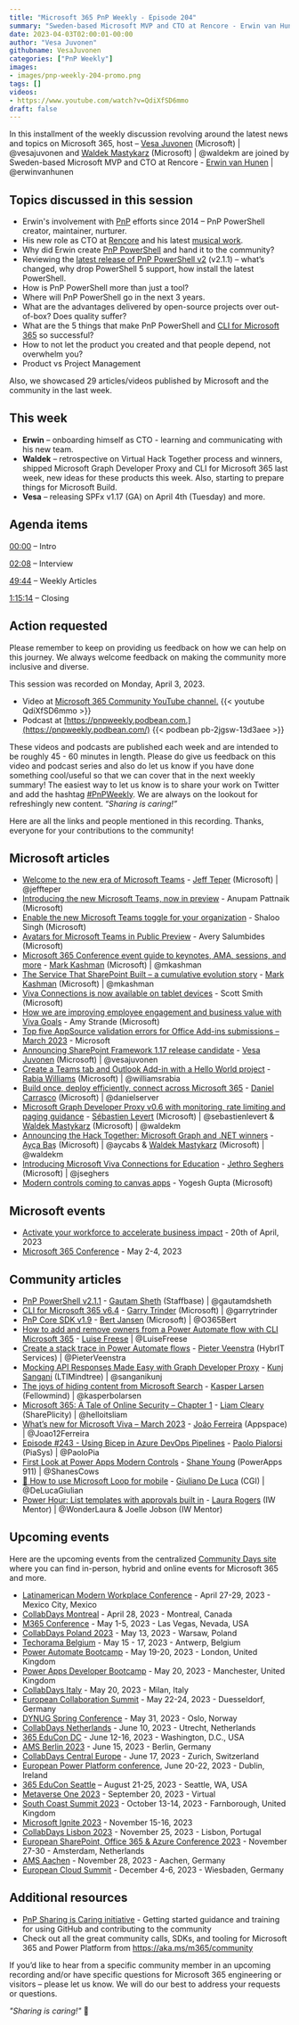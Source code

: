```yaml
---
title: "Microsoft 365 PnP Weekly - Episode 204"
summary: "Sweden-based Microsoft MVP and CTO at Rencore - Erwin van Hunen, joins Microsoft’s Vesa Juvonen and Waldek Mastykarz in a discussion on Erwin’s new role at Rencore, his involvement in the community including the creation of PnP PowerShell, plus 29 articles/videos."
date: 2023-04-03T02:00:01-00:00
author: "Vesa Juvonen"
githubname: VesaJuvonen
categories: ["PnP Weekly"]
images:
- images/pnp-weekly-204-promo.png
tags: []
videos:
- https://www.youtube.com/watch?v=QdiXfSD6mmo
draft: false
---
```

 
In this installment of the weekly discussion revolving around the latest news and topics on Microsoft 365, host – [Vesa Juvonen](http://twitter.com/vesajuvonen) (Microsoft) | @vesajuvonen and [Waldek Mastykarz](http://twitter.com/waldekm) (Microsoft) | @waldekm are joined by Sweden-based Microsoft MVP and CTO at Rencore - [Erwin van Hunen](https://twitter.com/erwinvanhunen) | @erwinvanhunen

## Topics discussed in this session

* Erwin's involvement with [PnP](https://aka.ms/community/home) efforts since 2014 – PnP PowerShell creator, maintainer, nurturer.
* His new role as CTO at [Rencore](https://rencore.com/) and his latest [musical work](https://www.youtube.com/@ErwinvanHunen). 
* Why did Erwin create [PnP PowerShell](https://pnp.github.io/powershell/) and hand it to the community?
* Reviewing the [latest release of PnP PowerShell v2](https://pnp.github.io/blog/pnp-powershell/pnp-powershell-v2-1-1/) (v2.1.1) – what’s changed, why drop PowerShell 5 support, how install the latest PowerShell.
* How is PnP PowerShell more than just a tool?
* Where will PnP PowerShell go in the next 3 years.
* What are the advantages delivered by open-source projects over out-of-box? Does quality suffer?
* What are the 5 things that make PnP PowerShell and [CLI for Microsoft 365](https://pnp.github.io/cli-microsoft365/) so successful?
* How to not let the product you created and that people depend, not overwhelm you?
* Product vs Project Management

Also, we showcased 29 articles/videos published by Microsoft and the community in the last week.

## This week

* **Erwin** – onboarding himself as CTO - learning and communicating with his new team.
* **Waldek** – retrospective on Virtual Hack Together process and winners, shipped Microsoft Graph Developer Proxy and CLI for Microsoft 365 last week, new ideas for these products this week. Also, starting to prepare things for Microsoft Build.
* **Vesa** – releasing SPFx v1.17 (GA) on April 4th (Tuesday) and more.

## Agenda items

[00:00](https://youtu.be/QdiXfSD6mmo?t=0) – Intro

[02:08](https://youtu.be/QdiXfSD6mmo?t=128) – Interview

[49:44](https://youtu.be/QdiXfSD6mmo?t=2961) – Weekly Articles

[1:15:14](https://youtu.be/QdiXfSD6mmo?t=4514) – Closing

## Action requested

Please remember to keep on providing us feedback on how we can help on this journey. We always welcome feedback on making the community more inclusive and diverse.

This session was recorded on Monday, April 3, 2023.

*   Video at [Microsoft 365 Community YouTube channel.](https://aka.ms/m365pnp-videos)
    {{< youtube QdiXfSD6mmo >}}
*   Podcast at [https://pnpweekly.podbean.com.](https://pnpweekly.podbean.com/) 
    {{< podbean pb-2jgsw-13d3aee >}}

These videos and podcasts are published each week and are intended to be roughly 45 - 60 minutes in length.  Please do give us feedback on this video and podcast series and also do let us know if you have done something cool/useful so that we can cover that in the next weekly summary! The easiest way to let us know is to share your work on Twitter and add the hashtag [#PnPWeekly](https://twitter.com/search?q=%23pnpweekly). We are always on the lookout for refreshingly new content. “_Sharing is caring!”_ 

Here are all the links and people mentioned in this recording. Thanks, everyone for your contributions to the community!

## Microsoft articles

* [Welcome to the new era of Microsoft Teams](https://www.microsoft.com/microsoft-365/blog/2023/03/27/welcome-to-the-new-era-of-microsoft-teams/) - [Jeff Teper](https://twitter.com/jeffteper) (Microsoft) | @jeffteper
* [Introducing the new Microsoft Teams, now in preview](https://techcommunity.microsoft.com/t5/microsoft-teams-blog/introducing-the-new-microsoft-teams-now-in-preview/ba-p/3774406) - Anupam Pattnaik (Microsoft)
* [Enable the new Microsoft Teams toggle for your organization](https://techcommunity.microsoft.com/t5/microsoft-teams-blog/enable-the-new-microsoft-teams-toggle-for-your-organization/ba-p/3781345) - Shaloo Singh (Microsoft)
* [Avatars for Microsoft Teams in Public Preview](https://techcommunity.microsoft.com/t5/microsoft-teams-blog/avatars-for-microsoft-teams-in-public-preview/ba-p/3774421) - Avery Salumbides (Microsoft)
* [Microsoft 365 Conference event guide to keynotes, AMA, sessions, and more](https://techcommunity.microsoft.com/t5/microsoft-sharepoint-blog/microsoft-365-conference-event-guide-to-keynotes-ama-sessions/ba-p/3780314) - [Mark Kashman](https://twitter.com/mkashman) (Microsoft) | @mkashman
* [The Service That SharePoint Built – a cumulative evolution story](https://techcommunity.microsoft.com/t5/microsoft-sharepoint-blog/the-service-that-sharepoint-built-a-cumulative-evolution-story/ba-p/3780245) - [Mark Kashman](https://twitter.com/mkashman) (Microsoft) | @mkashman
* [Viva Connections is now available on tablet devices](https://techcommunity.microsoft.com/t5/microsoft-viva-blog/viva-connections-is-now-available-on-tablet-devices/ba-p/3775718) - Scott Smith (Microsoft)
* [How we are improving employee engagement and business value with Viva Goals](https://techcommunity.microsoft.com/t5/microsoft-viva-blog/how-we-are-improving-employee-engagement-and-business-value-with/ba-p/3782418) - Amy Strande (Microsoft)
* [Top five AppSource validation errors for Office Add-ins submissions – March 2023](https://devblogs.microsoft.com/microsoft365dev/top-five-appsource-validation-errors-for-office-add-ins-submissions-march-2023/) - Microsoft
* [Announcing SharePoint Framework 1.17 release candidate](https://devblogs.microsoft.com/microsoft365dev/announcing-sharepoint-framework-1-17-release-candidate/) - [Vesa Juvonen](https://twitter.com/vesajuvonen) (Microsoft) | @vesajuvonen
* [Create a Teams tab and Outlook Add-in with a Hello World project](https://devblogs.microsoft.com/microsoft365dev/create-a-teams-tab-and-outlook-add-in-with-a-hello-world-project/) - [Rabia Williams](https://twitter.com/williamsrabia) (Microsoft) | @williamsrabia
* [Build once, deploy efficiently, connect across Microsoft 365](https://devblogs.microsoft.com/microsoft365dev/build-once-deploy-efficiently-connect-across-microsoft-365/) - [Daniel Carrasco](https://twitter.com/danielserver) (Microsoft) | @danielserver
* [Microsoft Graph Developer Proxy v0.6 with monitoring, rate limiting and paging guidance](https://devblogs.microsoft.com/microsoft365dev/microsoft-graph-developer-proxy-v0-6-monitoring-rate-limiting-paging-guidance/) - [Sébastien Levert](https://twitter.com/sebastienlevert) (Microsoft) | @sebastienlevert & [Waldek Mastykarz](https://twitter.com/waldekm) (Microsoft) | @waldekm
* [Announcing the Hack Together: Microsoft Graph and .NET winners](https://devblogs.microsoft.com/microsoft365dev/announcing-the-hack-together-microsoft-graph-and-net-winners/) - [Ayça Baş](https://twitter.com/aycabs) (Microsoft) | @aycabs & [Waldek Mastykarz](https://twitter.com/waldekm) (Microsoft) | @waldekm
* [Introducing Microsoft Viva Connections for Education](https://techcommunity.microsoft.com/t5/education-blog/introducing-microsoft-viva-connections-for-education/ba-p/3774464) - [Jethro Seghers](https://twitter.com/jseghers) (Microsoft) | @jseghers
* [Modern controls coming to canvas apps](https://powerapps.microsoft.com/blog/modern-controls-coming-to-canvas-apps/) - Yogesh Gupta (Microsoft)

## Microsoft events

* [Activate your workforce to accelerate business impact](https://msvivasummit.eventcore.com/?ocid=cmmsrsdhi5a&culture=en-us&country=us) - 20th of April, 2023
* [Microsoft 365 Conference](https://m365conf.com/) - May 2-4, 2023

## Community articles

* [PnP PowerShell v2.1.1](https://pnp.github.io/blog/pnp-powershell/pnp-powershell-v2-1-1/) - [Gautam Sheth](https://twitter.com/gautamdsheth) (Staffbase) | @gautamdsheth
* [CLI for Microsoft 365 v6.4](https://pnp.github.io/blog/cli-for-microsoft-365/cli-for-microsoft-365-v6-4/) - [Garry Trinder](https://twitter.com/garrytrinder) (Microsoft) | @garrytrinder
* [PnP Core SDK v1.9](https://pnp.github.io/blog/pnp-core-sdk/pnp-core-sdk-v1-9/) - [Bert Jansen](https://twitter.com/O365Bert) (Microsoft) | @O365Bert
* [How to add and remove owners from a Power Automate flow with CLI Microsoft 365](https://pnp.github.io/blog/post/how-to-add-or-remove-owners-from-a-power-automate-flow-with-cli-microsoft365/) - [Luise Freese](https://twitter.com/LuiseFreese) | @LuiseFreese
* [Create a stack trace in Power Automate flows](https://sharepains.com/2023/03/31/create-a-stack-trace-in-power-automate-flows/) - [Pieter Veenstra](https://twitter.com/PieterVeenstra) (HybrIT Services) | @PieterVeenstra
* [Mocking API Responses Made Easy with Graph Developer Proxy](https://kunjsangani.com/2023/04/mocking-api-responses-made-easy-with-graph-developer-proxy/) - [Kunj Sangani](https://twitter.com/sanganikunj) (LTIMindtree) | @sanganikunj
* [The joys of hiding content from Microsoft Search](https://ms365thinking.blogspot.com/2023/03/the-joys-of-hiding-content-from.html) - [Kasper Larsen](https://twitter.com/kasperbolarsen) (Fellowmind) | @kasperbolarsen
* [Microsoft 365: A Tale of Online Security – Chapter 1](https://helloitsliam.com/2023/03/28/microsoft-365-a-tale-of-online-security-chapter-1/) - [Liam Cleary](https://twitter.com/helloitsliam) (SharePlicity) | @helloitsliam
* [What’s new for Microsoft Viva – March 2023](https://teams.handsontek.net/2023/04/03/whats-new-microsoft-viva-march-2023/) - [João Ferreira](https://twitter.com/Joao12Ferreira) (Appspace) | @Joao12Ferreira
* [Episode #243 - Using Bicep in Azure DevOps Pipelines](https://www.youtube.com/watch?v=XPg39MzQYYE) - [Paolo Pialorsi](https://twitter.com/PaoloPia) (PiaSys) | @PaoloPia
* [First Look at Power Apps Modern Controls](https://www.youtube.com/watch?v=8JI_NSuIQTI) - [Shane Young](https://twitter.com/ShanesCows) (PowerApps 911) | @ShanesCows
* [📲 How to use Microsoft Loop for mobile](https://www.youtube.com/watch?v=bD8sZrcGvIQ) - [Giuliano De Luca](https://twitter.com/DeLucaGiulian) (CGI) | @DeLucaGiulian
* [Power Hour: List templates with approvals built in](https://www.youtube.com/watch?v=jukhVSic3Fw) - [Laura Rogers](https://twitter.com/WonderLaura) (IW Mentor) | @WonderLaura & Joelle Jobson (IW Mentor)

## Upcoming events

Here are the upcoming events from the centralized [Community Days site](https://communitydays.org/events?when=upcoming) where you can find in-person, hybrid and online events for Microsoft 365 and more.

* [Latinamerican Modern Workplace Conference](https://www.communitydays.org/event/2023-04-27/get-cslatam-conference-2023) - April 27-29, 2023 - Mexico City, Mexico
* [CollabDays Montreal](https://www.collabdays.org/2023-montreal/) - April 28, 2023 - Montreal, Canada
* [M365 Conference](https://m365conf.com/#!/) - May 1-5, 2023 - Las Vegas, Nevada, USA
* [CollabDays Poland 2023](https://www.communitydays.org/event/2023-05-13/collabdays-poland-2023) - May 13, 2023 - Warsaw, Poland
* [Techorama Belgium](https://www.techorama.be/) - May 15 - 17, 2023 - Antwerp, Belgium
* [Power Automate Bootcamp](https://www.communitydays.org/event/2023-05-19/power-automate-bootcamp-2023) - May 19-20, 2023 - London, United Kingdom
* [Power Apps Developer Bootcamp](https://www.communitydays.org/event/2023-05-20/power-apps-developer-bootcamp) - May 20, 2023 - Manchester, United Kingdom
* [CollabDays Italy](https://www.collabdays.org/2023-italy/) - May 20, 2023 - Milan, Italy
* [European Collaboration Summit](https://www.collabsummit.eu/) - May 22-24, 2023 - Duesseldorf, Germany
* [DYNUG Spring Conference](https://www.communitydays.org/event/2023-05-31/dynug-spring-conference) - May 31, 2023 - Oslo, Norway
* [CollabDays Netherlands](https://www.communitydays.org/event/2023-06-10/collabdays-netherlands-2023) - June 10, 2023 - Utrecht, Netherlands
* [365 EduCon DC](https://365educon.com/DC/) - June 12-16, 2023 - Washington, D.C., USA
* [AMS Berlin 2023](https://www.communitydays.org/event/2023-06-15/amsberlin-2023) - June 15, 2023 - Berlin, Germany
* [CollabDays Central Europe](https://www.collabdays.org/2023-ce/) - June 17, 2023 - Zurich, Switzerland
* [European Power Platform conference](https://www.sharepointeurope.com/european-power-platform-conference/), June 20-22, 2023 - Dublin, Ireland
* [365 EduCon Seattle](https://365educon.com/Seattle/) – August 21-25, 2023 - Seattle, WA, USA
* [Metaverse One 2023](https://www.communitydays.org/event/2023-09-20/metaverse-one-2023) - September 20, 2023 - Virtual
* [South Coast Summit 2023](https://www.southcoastsummit.com/) - October 13-14, 2023 - Farnborough, United Kingdom
* [Microsoft Ignite 2023](https://ignite.microsoft.com/) - November 15-16, 2023
* [CollabDays Lisbon 2023](https://www.collabdays.org/2023-lisbon/) - November 25, 2023 - Lisbon, Portugal
* [European SharePoint, Office 365 & Azure Conference 2023](https://www.sharepointeurope.com/) - November 27-30 - Amsterdam, Netherlands
* [AMS Aachen](https://www.communitydays.org/event/2023-11-28/ams-aachen) - November 28, 2023 - Aachen, Germany
* [European Cloud Summit](https://www.cloudsummit.eu/) - December 4-6, 2023 - Wiesbaden, Germany

## Additional resources

* [PnP Sharing is Caring initiative](https://aka.ms/sharing-is-caring) - Getting started guidance and training for using GitHub and contributing to the community
* Check out all the great community calls, SDKs, and tooling for Microsoft 365 and Power Platform from <https://aka.ms/m365/community>

If you’d like to hear from a specific community member in an upcoming recording and/or have specific questions for Microsoft 365 engineering or visitors – please let us know. We will do our best to address your requests or questions.

_"Sharing is caring!"_ 🧡

